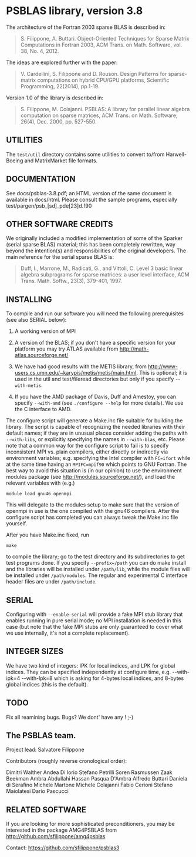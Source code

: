 PSBLAS library, version 3.8
===========================

The architecture of the Fortran 2003 sparse BLAS is described in:
>S. Filippone, A. Buttari. Object-Oriented Techniques for Sparse Matrix
>Computations in Fortran 2003, ACM Trans. on Math. Software, vol. 38, No.
4, 2012.

The ideas are explored further with the paper:
>V. Cardellini, S. Filippone and D. Rouson. Design Patterns for
>sparse-matrix computations on hybrid CPU/GPU platforms, Scientific 
>Programming, 22(2014), pp.1-19.

Version 1.0 of the library is described in:
>S. Filippone, M. Colajanni. PSBLAS: A library for parallel linear
>algebra computation on sparse matrices, ACM Trans. on Math. Software,
>26(4), Dec. 2000, pp. 527-550.


UTILITIES
---------
The `test/util` directory contains some utilities to convert to/from
Harwell-Boeing and MatrixMarket file formats.


DOCUMENTATION
-------------
See docs/psblas-3.8.pdf; an HTML version of the same document is
available in docs/html. Please consult the sample programs, especially
test/pargen/psb_[sd]_pde[23]d.f90


OTHER SOFTWARE CREDITS 
----------------------
We originally included a modified implementation of some of the Sparker
(serial sparse BLAS)  material; this has been completely rewritten, way
beyond the intention(s) and responsibilities of the original developers.
The main reference for the serial sparse BLAS is:
>Duff, I., Marrone, M., Radicati, G., and Vittoli, C. Level 3 basic 
>linear algebra subprograms for sparse matrices: a user level interface,
>ACM Trans. Math. Softw., 23(3), 379-401, 1997.


INSTALLING
----------
To compile and run our software you will need the following
prerequisites (see also SERIAL below):

1. A working version of MPI

2. A version of the BLAS; if you don't have a specific version for your
   platform you may try ATLAS available from
   http://math-atlas.sourceforge.net/ 

3. We have had good results with  the METIS library, from 
   http://www-users.cs.umn.edu/~karypis/metis/metis/main.html.
   This is optional; it is  used in the util and test/fileread
   directories but only if you specify `--with-metis`.

4. If you have the AMD package of Davis, Duff and Amestoy, you can
   specify `--with-amd` (see `./configure --help` for more details).
   We use the C interface to AMD.

The configure script will generate a Make.inc file suitable for building
the library. The script is capable of recognizing the needed libraries
with their default names; if they are in unusual places consider adding
the paths with `--with-libs`, or explicitly specifying the names in
`--with-blas`, etc. Please note that a common way for the configure script
to fail is to specify inconsistent MPI vs. plain compilers, either
directly or indirectly via environment variables; e.g. specifying the
Intel compiler with `FC=ifort` while at the same time having an 
`MPIFC=mpif90` which points to GNU Fortran. The best way to avoid this
situation is (in our opinion) to use the environment modules package
(see http://modules.sourceforge.net/), and load the relevant
variables with (e.g.) 
```
module load gnu46 openmpi
```
This will delegate to the modules setup to make sure that the version of
openmpi in use is the one compiled with the gnu46 compilers. After the
configure script has completed you can always tweak the Make.inc file
yourself. 

After you have Make.inc fixed,  run 
```
make
``` 
to  compile the library; go to the test directory and its subdirectories
to get test programs done. If you specify `--prefix=/path` you can do make
install and the libraries will be installed under `/path/lib`, while the
module files will be installed under `/path/modules`. The regular and
experimental C interface header files are under `/path/include`.

SERIAL
------
Configuring with `--enable-serial` will provide a fake MPI stub library
that enables running in pure serial mode; no MPI installation is needed
in this case (but note that the fake MPI stubs are only guaranteed to
cover what we use internally, it's not a complete replacement). 

INTEGER SIZES
-------------
We have two kind of integers: IPK for local indices, and LPK for
global indices. They can be specified independently at configure time,
e.g.
--with-ipk=4 --with-lpk=8
which is asking for 4-bytes local indices, and 8-bytes global indices
(this is the default). 
							       


TODO
----
Fix all reamining bugs. Bugs? We dont' have any ! ;-)


The PSBLAS team. 
---------------
Project lead:
Salvatore Filippone

Contributors (roughly reverse cronological order):

Dimitri    Walther
Andea      Di Iorio
Stefano    Petrilli
Soren 	   Rasmussen
Zaak       Beekman
Ambra	   Abdullahi Hassan
Pasqua	   D'Ambra
Alfredo    Buttari
Daniela    di Serafino
Michele    Martone
Michele    Colajanni
Fabio      Cerioni
Stefano    Maiolatesi
Dario      Pascucci



RELATED SOFTWARE
----------------
If you are looking for more sophisticated preconditioners, you may be
interested in the package AMG4PSBLAS from
<http://github.com/sfilippone/amg4psblas>


Contact: <https://github.com/sfilippone/psblas3>
